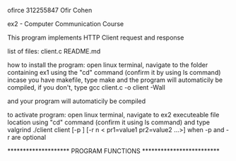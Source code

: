 ofirce
312255847 Ofir Cohen

ex2 - Computer Communication Course

This program implements HTTP Client request and response

list of files:
client.c
README.md

how to install the program:
open linux terminal, navigate to the folder containing ex1
using the "cd" command (confirm it by using ls command)
incase you have makefile, type make and the program will
automaticily be compiled, if you don't, type 
gcc client.c -o client -Wall

and your program will automaticily be compiled

to activate program:
open linux terminal, navigate to ex2 executeable file
location using "cd" command (confirm it using ls command) and type
valgrind ./client client [-p <text>] [-r n < pr1=value1 pr2=value2 …>] <URL>
when -p and -r are optional


******************** PROGRAM FUNCTIONS *************************

